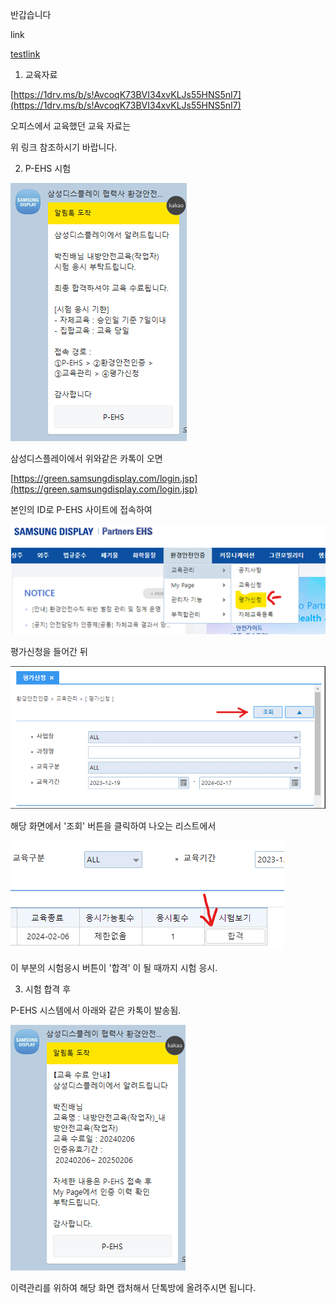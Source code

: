 
반갑습니다


link

[testlink](test.md)



1. 교육자료 

[https://1drv.ms/b/s!AvcoqK73BVI34xvKLJs55HNS5nI7](https://1drv.ms/b/s!AvcoqK73BVI34xvKLJs55HNS5nI7)

오피스에서 교육했던 교육 자료는

위 링크 참조하시기 바랍니다.



2. P-EHS 시험 

![](image.png)

삼성디스플레이에서 위와같은 카톡이 오면

[https://green.samsungdisplay.com/login.jsp](https://green.samsungdisplay.com/login.jsp)

본인의 ID로 P-EHS 사이트에 접속하여

![](image2.png)

평가신청을 들어간 뒤


![](image3.png)

해당 화면에서 '조회' 버튼을
클릭하여 나오는 리스트에서

![](image4.png)

이 부분의 시험응시 버튼이
'합격' 이 될 때까지 시험 응시.

3. 시험 합격 후


P-EHS 시스템에서
아래와 같은 카톡이 발송됨.

![](image5.png)

이력관리를 위하여
해당 화면 캡처해서
단톡방에 올려주시면 됩니다.
